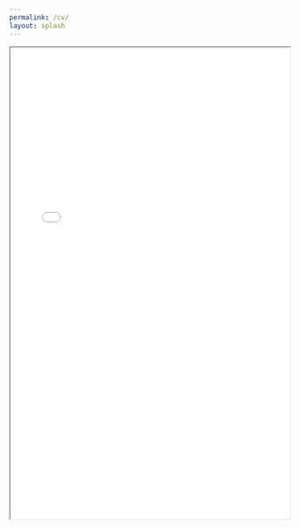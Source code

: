 ```yaml
---
permalink: /cv/
layout: splash
---
```


<iframe src="/assets/docs/CV.pdf" height="850" width="100%" scrolling="no">
